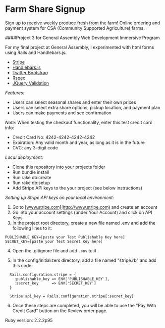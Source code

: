 # Farm Share Signup

Sign up to receive weekly produce fresh from the farm! Online ordering and payment system for CSA (Community Supported Agriculture) farms.

####Project 3 for General Assembly Web Development Immersive Program

For my final project at General Assembly, I experimented with html forms using Rails and Handlebars.js.

- [Stripe](https://github.com/stripe/stripe-ruby)
- [Handlebars.js](http://handlebarsjs.com/)
- [Twitter Bootstrap](http://getbootstrap.com/)
- [Rspec](https://github.com/rspec/rspec-rails)
- [JQuery Validation](https://jqueryvalidation.org/)


*Features:*

- Users can select seasonal shares and enter their own prices
- Users can select extra share options, pickup location, and payment plan
- Users can make payments and see confirmation

*Note:* When testing the checkout functionality, enter this test credit card info:

- Credit Card No: 4242-4242-4242-4242
- Expiration: Any valid month and year, as long as it is in the future
- CVC: any 3-digit code

*Local deployment:*

- Clone this repository into your projects folder
- Run bundle install
- Run rake db:create
- Run rake db:setup
- Add Stripe API keys to the your project (see below instructions)

*Setting up Stripe API keys on your local environment:*

1. Go to [www.stripe.com](http://www.stripe.com) and create an account
2. Go into your account settings (under Your Account) and click on API Keys.
3. In the project root directory, create a new file named .env and add the following lines to it:

```
PUBLISHABLE_KEY=[paste your Test Publishable Key here]
SECRET_KEY=[paste your Test Secret Key here]
```

4. Open the .gitignore file and add `.env` to it

5. In the config/initializers directory, add a file named "stripe.rb" and add this code:

```
  Rails.configuration.stripe = {
    :publishable_key => ENV['PUBLISHABLE_KEY'],
    :secret_key      => ENV['SECRET_KEY']
  }

  Stripe.api_key = Rails.configuration.stripe[:secret_key]
```

6. Once these steps are completed, you will be able to use the "Pay With Credit Card" button
on the Review order page.

Ruby version: 2.2.2p95

